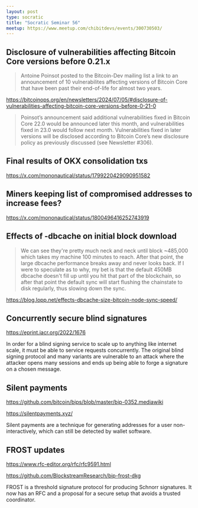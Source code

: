 ```yaml
---
layout: post
type: socratic
title: "Socratic Seminar 56"
meetup: https://www.meetup.com/chibitdevs/events/300730503/
---
```


## Disclosure of vulnerabilities affecting Bitcoin Core versions before 0.21.x

>Antoine Poinsot posted to the Bitcoin-Dev mailing list a link to an announcement of 10 vulnerabilites affecting versions of Bitcoin Core that have been past their end-of-life for almost two years.

<https://bitcoinops.org/en/newsletters/2024/07/05/#disclosure-of-vulnerabilities-affecting-bitcoin-core-versions-before-0-21-0>

>Poinsot’s announcement said additional vulnerabilities fixed in Bitcoin Core 22.0 would be announced later this month, and vulnerabilities fixed in 23.0 would follow next month. Vulnerabilities fixed in later versions will be disclosed according to Bitcoin Core’s new disclosure policy as previously discussed (see Newsletter #306).

## Final results of OKX consolidation txs

<https://x.com/mononautical/status/1799220429090951582>

## Miners keeping list of compromised addresses to increase fees?

<https://x.com/mononautical/status/1800496416252743919>

## Effects of -dbcache on initial block download

>We can see they're pretty much neck and neck until block ~485,000 which takes my machine 100 minutes to reach. After that point, the large dbcache performance breaks away and never looks back. If I were to speculate as to why, my bet is that the default 450MB dbcache doesn't fill up until you hit that part of the blockchain, so after that point the default sync will start flushing the chainstate to disk regularly, thus slowing down the sync.

<https://blog.lopp.net/effects-dbcache-size-bitcoin-node-sync-speed/>

## Concurrently secure blind signatures

<https://eprint.iacr.org/2022/1676>

In order for a blind signing service to scale up to anything like internet scale, it must be able to service requests concurrently.  The original blind signing protocol and many variants are vulnerable to an attack where the attacker opens many sessions and ends up being able to forge a signature on a chosen message.

## Silent payments

<https://github.com/bitcoin/bips/blob/master/bip-0352.mediawiki>

<https://silentpayments.xyz/>

Silent payments are a technique for generating addresses for a user non-interactively, which can still be detected by wallet software.

## FROST updates

<https://www.rfc-editor.org/rfc/rfc9591.html>

<https://github.com/BlockstreamResearch/bip-frost-dkg>

FROST is a threshold signature protocol for producing Schnorr signatures.  It now has an RFC and a proposal for a secure setup that avoids a trusted coordinator.
